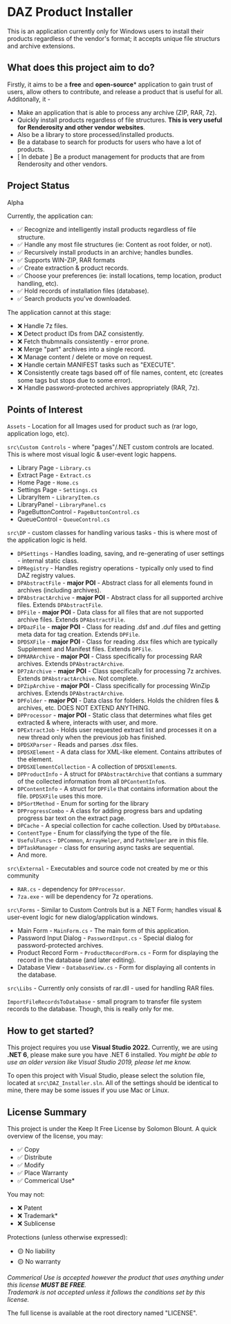 # DAZ Product Installer

This is an application currently only for Windows users to install their products regardless of the vendor's format; it accepts unique file structurs and archive extensions.


## What does this project aim to do?
Firstly, it aims to be a **free** and **open-source*** application to gain trust of users, allow others to contribute, and release a product that is useful for all.
Additonally, it - 
 - Make an application that is able to process any archive (ZIP, RAR, 7z).
 - Quickly install products regardless of file structures. **This is very useful for Renderosity and other vendor websites**.
 - Also be a library to store processed/installed products.
 - Be a database to search for products for users who have a lot of products.
 - [ In debate ] Be a product management for products that are from Renderosity and other vendors.


## Project Status
Alpha

Currently, the application can:
  - ✅ Recognize and intelligently install products regardless of file structure.
  - ✅ Handle any most file structures (ie: Content as root folder, or not).
  - ✅ Recursively install products in an archive; handles bundles.
  - ✅ Supports WIN-ZIP, RAR formats
  - ✅ Create extraction & product records.
  - ✅ Choose your preferences (ie: install locations, temp location, product handling, etc).
  - ✅ Hold records of installation files (database).
  - ✅ Search products you've downloaded.

The application cannot at this stage:
  - ❌ Handle 7z files.
  - ❌ Detect product IDs from DAZ consistently.
  - ❌ Fetch thubmnails consistently - error prone.
  - ❌ Merge "part" archives into a single record.
  - ❌ Manage content / delete or move on request.
  - ❌ Handle certain MANIFEST tasks such as "EXECUTE".
  - ❌ Consistently create tags based off of file names, content, etc (creates some tags but stops due to some error).
  - ❌ Handle password-protected archives appropriately (RAR, 7z).

## Points of Interest
`Assets` - Location for all Images used for product such as (rar logo, application logo, etc). <br>

`src\Custom Controls` - where "pages"/.NET custom controls are located. This is where most visual logic & user-event logic happens. 
  - Library Page - `Library.cs`
  - Extract Page - `Extract.cs`
  - Home Page - `Home.cs`
  - Settings Page - `Settings.cs`
  - LibraryItem - `LibraryItem.cs`
  - LibraryPanel - `LibraryPanel.cs`
  - PageButtonControl - `PageButtonControl.cs`
  - QueueControl - `QueueControl.cs`

`src\DP` - custom classes for handling various tasks - this is where most of the application logic is held.
  - `DPSettings` - Handles loading, saving, and re-generating of user settings - internal static class.
  - `DPRegistry` - Handles registry operations - typically only used to find DAZ registry values.
  - `DPAbstractFile` - **major POI** - Abstract class for all elements found in archives (including archives).
  - `DPAbstractArchive` - **major POI** - Abstract class for all supported archive files. Extends `DPAbstractFile`.
  - `DPFile` - **major POI** - Data class for all files that are not supported archive files. Extends `DPAbstractFile`.
  - `DPDazFile` - **major POI** - Class for reading .dsf and .duf files and getting meta data for tag creation. Extends `DPFile`.
  - `DPDSXFile` - **major POI** - Class for reading .dsx files which are typically Supplement and Manifest files. Extends `DPFile`.
  - `DPRARArchive` - **major POI** - Class specifically for processing RAR archives. Extends `DPAbstractArchive`.
  - `DP7zArchive` - **major POI** - Class specifically for processing 7z archives. Extends `DPAbstractArchive`. Not complete.
  - `DPZipArchive` - **major POI** - Class specifically for processing WinZip archives. Extends `DPAbstractArchive`.
  - `DPFolder` - **major POI** - Data class for folders. Holds the children files & archives, etc. DOES NOT EXTEND ANYTHING.
  - `DPProcessor` - **major POI** - Static class that determines what files get extracted & where, interacts with user, and more.
  - `DPExtractJob` - Holds user requested extract list and processes it on a new thread only when the previous job has finished.
  - `DPDSXParser` - Reads and parses .dsx files.
  - `DPDSXElement` - A data class for XML-like element. Contains attributes of the element.
  - `DPDSXElementCollection` - A collection of `DPDSXElement`s.
  - `DPProductInfo` - A struct for `DPAbstractArchive` that contians a summary of the collected information from all `DPContentInfo`s.
  - `DPContentInfo` - A struct for `DPFile` that contains information about the file. `DPDSXFile` uses this more.
  - `DPSortMethod` - Enum for sorting for the library
  - `DPProgressCombo` - A class for adding progress bars and updating progress bar text on the extract page.
  - `DPCache` - A special collection for cache collection. Used by `DPDatabase`.
  - `ContentType` - Enum for classifying the type of the file.
  - `UsefulFuncs` - `DPCommon`, `ArrayHelper`, and `PathHelper` are in this file.
  - `DPTaskManager` - class for ensuring async tasks are sequential.
  - And more.

`src\External` - Executables and source code not created by me or this community
  - `RAR.cs` - dependency for `DPProcessor`.
  - `7za.exe` - will be dependency for 7z operations. 

`src\Forms` - Similar to Custom Controls but is a .NET Form; handles visual & user-event logic for new dialog/application windows.
  - Main Form - `MainForm.cs` - The main form of this application.
  - Password Input Dialog - `PasswordInput.cs` - Special dialog for password-protected archives. 
  - Product Record Form - `ProductRecordForm.cs` - Form for displaying the record in the database (and later editing).
  - Database View - `DatabaseView.cs` - Form for displaying all contents in the database.

`src\Libs` - Currently only consists of rar.dll - used for handling RAR files.

`ImportFileRecordsToDatabase` - small program to transfer file system records to the database. Though, this is really only for me.

## How to get started?

This project requires you use **Visual Studio 2022.** Currently, we are using **.NET 6**, please make sure you have .NET 6 installed. _You might be able to use an older version like Visual Studio 2019, please let me know._

To open this project with Visual Studio, please select the solution file, located at `src\DAZ_Installer.sln`. All of the settings should be identical to mine, there may be some issues if you use Mac or Linux.

## License Summary

This project is under the Keep It Free License by Solomon Blount. A quick overview of the license, you may:
 - ✅ Copy
 - ✅ Distribute
 - ✅ Modify
 - ✅ Place Warranty
 - ✅ Commerical Use*

You may not:
 - ❌ Patent 
 - ❌ Trademark*
 - ❌ Sublicense

Protections (unless otherwise expressed):
 - 🟡 No liability
 - 🟡 No warranty

*Commerical Use is accepted however the product that uses anything under this license **MUST BE FREE**.*<br>
*Trademark is not accepted unless it follows the conditions set by this license.*

The full license is available at the root directory named "LICENSE".
